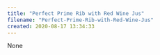 ```yaml
---
title: "Perfect Prime Rib with Red Wine Jus"
filename: "Perfect-Prime-Rib-with-Red-Wine-Jus"
created: 2020-08-17 13:34:33
---
```

None
